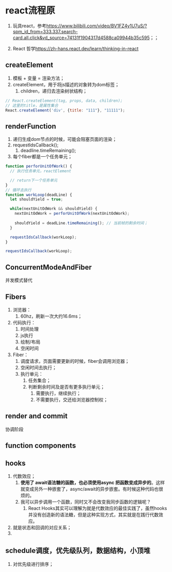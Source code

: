 # react流程原

1. 玩具react，参考<https://www.bilibili.com/video/BV1FZ4y1U7uS/?spm_id_from=333.337.search-card.all.click&vd_source=74131f1904317d4588ca09944b35c595>；；

2. React 哲学<https://zh-hans.react.dev/learn/thinking-in-react>

## createElement

1. 模板 + 变量 = 渲染方法；
2. createElement，用于将js描述的对象转为dom标签；
   1. children，递归去渲染树状结构；

```jsx
// React.createElement(tag, props, data, children);
// 这里的title，是属性集合
React.createElement('div', {title: "111"}, "11111");
```

## renderFunction

1. 递归生成dom节点的时候，可能会阻塞页面的渲染；
2. requestIdsCallback();
   1. deadline.timeRemaining();
3. 每个fiber都是一个任务单元；

```js
function perforUnitOfWork() {
  // 执行任务单元，reactElement

  // return下一个任务单元
}
// 循环去执行
function workLoop(deadLine) {
  let shouldYield = true;

  while(nextUnitOdWork && shouldYield) {
    nextUnitOdWork = perforUnitOfWork(nextUnitOdWork);
    
    shouldYield = deadLine.timeRemaining(); // 当前帧的剩余时间；
  }

  requestIdsCallback(workLoop);
}

requestIdsCallback(workLoop);
```

## ConcurrentModeAndFiber

并发模式替代

## Fibers

1. 浏览器：
   1. 60hz，刷新一次大约16.6ms；
2. 代码执行：
   1. 时间处理
   2. js执行
   3. 绘制/布局
   4. 空闲时间
3. Fiber：
   1. 调度请求，页面需要更新的时候，fiber会调用浏览器；
   2. 空闲时间去执行；
   3. 执行单元：
      1. 任务集合；
      2. 判断剩余时间及是否有更多执行单元；
         1. 需要执行，继续执行；
         2. 不需要执行，交还给浏览器控制权；

## render and commit

协调阶段

## function components

## hooks

1. 代数效应；
   1. **使用了 await语法糖的函数，也必须使用async 把函数变成异步的**。这样就变成另外一种嵌套了，async/await的异步嵌套。有时候这种代码也很烦的。
   2. 我可以异步调用一个函数，同时又不会改变我同步函数的逻辑呢？
      1. React Hooks其实可以理解为就是代数效应的最佳实践了，虽然hooks并没有创造新的语法糖，但是这种实现方式，其实就是在践行代数效应。
2. 就是状态和回调的对应关系；
3.

## schedule调度，优先级队列，数据结构，小顶堆

1. 对优先级进行排序；
